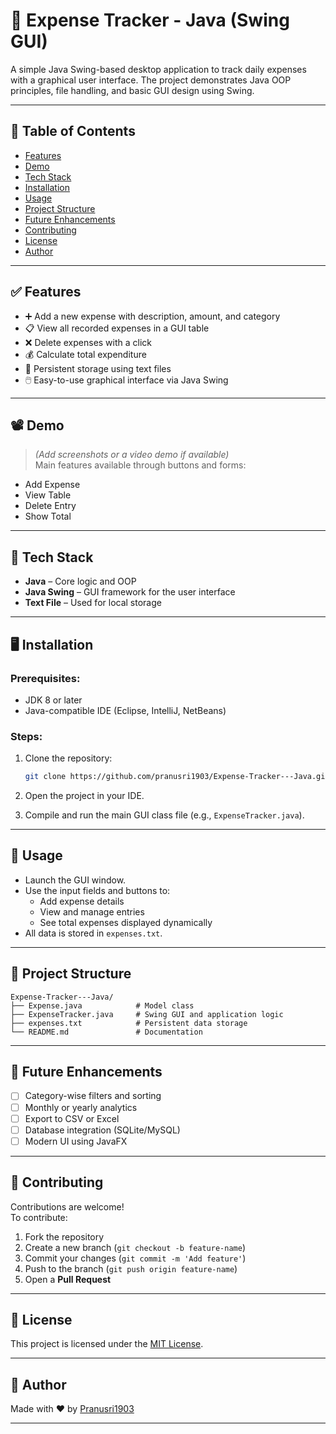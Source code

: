 
# 💸 Expense Tracker - Java (Swing GUI)

A simple Java Swing-based desktop application to track daily expenses with a graphical user interface. The project demonstrates Java OOP principles, file handling, and basic GUI design using Swing.

---

## 📌 Table of Contents

- [Features](#features)
- [Demo](#demo)
- [Tech Stack](#tech-stack)
- [Installation](#installation)
- [Usage](#usage)
- [Project Structure](#project-structure)
- [Future Enhancements](#future-enhancements)
- [Contributing](#contributing)
- [License](#license)
- [Author](#author)

---

## ✅ Features

- ➕ Add a new expense with description, amount, and category
- 📋 View all recorded expenses in a GUI table
- ❌ Delete expenses with a click
- 💰 Calculate total expenditure
- 💾 Persistent storage using text files
- 🖱️ Easy-to-use graphical interface via Java Swing

---

## 📽️ Demo

> *(Add screenshots or a video demo if available)*  
Main features available through buttons and forms:
- Add Expense
- View Table
- Delete Entry
- Show Total

---

## 🧰 Tech Stack

- **Java** – Core logic and OOP
- **Java Swing** – GUI framework for the user interface
- **Text File** – Used for local storage

---

## 🖥️ Installation

### Prerequisites:
- JDK 8 or later
- Java-compatible IDE (Eclipse, IntelliJ, NetBeans)

### Steps:
1. Clone the repository:
   ```bash
   git clone https://github.com/pranusri1903/Expense-Tracker---Java.git
   ```

2. Open the project in your IDE.

3. Compile and run the main GUI class file (e.g., `ExpenseTracker.java`).

---

## 🧪 Usage

- Launch the GUI window.
- Use the input fields and buttons to:
  - Add expense details
  - View and manage entries
  - See total expenses displayed dynamically
- All data is stored in `expenses.txt`.

---

## 📂 Project Structure

```
Expense-Tracker---Java/
├── Expense.java            # Model class
├── ExpenseTracker.java     # Swing GUI and application logic
├── expenses.txt            # Persistent data storage
└── README.md               # Documentation
```

---

## 🌱 Future Enhancements

- [ ] Category-wise filters and sorting
- [ ] Monthly or yearly analytics
- [ ] Export to CSV or Excel
- [ ] Database integration (SQLite/MySQL)
- [ ] Modern UI using JavaFX

---

## 🤝 Contributing

Contributions are welcome!  
To contribute:

1. Fork the repository
2. Create a new branch (`git checkout -b feature-name`)
3. Commit your changes (`git commit -m 'Add feature'`)
4. Push to the branch (`git push origin feature-name`)
5. Open a **Pull Request**

---

## 📄 License

This project is licensed under the [MIT License](LICENSE).

---

## 👤 Author

Made with ❤️ by [Pranusri1903](https://github.com/pranusri1903)

---
